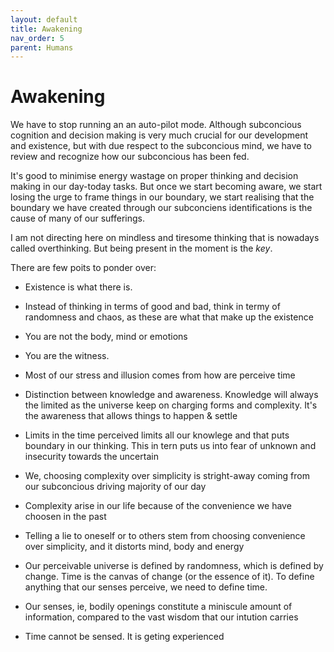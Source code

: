 ```yaml
---
layout: default
title: Awakening
nav_order: 5
parent: Humans
---
```


# Awakening

We have to stop running an an auto-pilot mode. Although subconcious cognition and decision making is very much crucial for our development and existence, but with due respect to the subconcious mind, we have to review and recognize how our subconcious has been fed. 

It's good to minimise energy wastage on proper thinking and decision making in our day-today tasks. But once we start becoming aware, we start losing the urge to frame things in our boundary, we start realising that the boundary we have created through our subconciens identifications is the cause of many of our sufferings.

I am not directing here on mindless and tiresome thinking that is nowadays called overthinking. But being present in the moment is the *key*. 

There are few poits to ponder over: 

- Existence is what there is.

- Instead of thinking in terms of good and bad, think in termy of randomness and chaos, as these are what that make up the existence 

- You are not the body, mind or emotions

- You are the witness. 

- Most of our stress and illusion comes from how are perceive time

- Distinction between knowledge and awareness. Knowledge will always the limited as the universe keep on charging forms and complexity. It's the awareness that allows things to happen & settle 

- Limits in the time perceived limits all our knowlege and that puts boundary in our thinking. This in tern puts us into fear of unknown and insecurity towards the uncertain

- We, choosing complexity over simplicity is stright-away coming from our subconcious driving majority of our day 

- Complexity arise in our life because of the convenience we have choosen in the past

- Telling a lie to oneself or to others stem from choosing convenience over simplicity, and it distorts mind, body and energy 

- Our perceivable universe is defined by randomness, which is defined by change. Time is the canvas of change (or the essence of it). To define anything that our senses perceive, we need to define time.

- Our senses, ie, bodily openings constitute a miniscule amount of information, compared to the vast wisdom that our intution carries 

- Time cannot be sensed. It is geting experienced